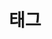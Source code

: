 ---
title: 태그
layout: tags
permalink: /tags/
taxonomy: Blog
classes: wide
sidebar:
  title: "목차"
  nav: "aviutl-info"
---